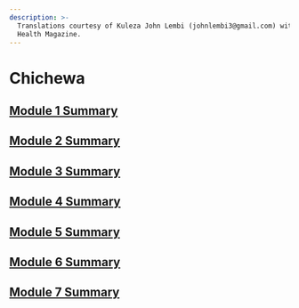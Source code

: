 ```yaml
---
description: >-
  Translations courtesy of Kuleza John Lembi (johnlembi3@gmail.com) with Oli
  Health Magazine.
---
```


# Chichewa

## [Module 1 Summary ](https://drive.google.com/open?id=1pSBftqPHMe91yMGuRSAhSWyU-NR89kdR)

## [Module 2 Summary ](https://drive.google.com/open?id=1Ny_n8HkmnuoTG-dEy2HiW0TsouPm9RGj)

## [Module 3 Summary](https://drive.google.com/open?id=1h6oAMeZuX_HN3u9HlrNeMg-wZUWQ8Lt_) 

## [Module 4 Summary](https://drive.google.com/open?id=1PTFsnMOaJhBdhwKVX-1Nyr8B5W8qSa9Z)

## [Module 5 Summary ](https://drive.google.com/open?id=17ii4poThmbDnk0T2fJV0ioliVnzZCFuA)

## [Module 6 Summary](https://drive.google.com/open?id=1FoDTJ7frOOCVfWykjVK25xlhCJ6mHjdR)

## [Module 7 Summary ](https://drive.google.com/open?id=1SSyR0WJgMzvUGDl1ZSTdA4dcf0kWqfHI)



